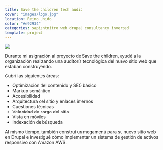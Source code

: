 ```yaml
---
title: Save the children tech audit
cover: "images/logo.jpg"
location: Reino Unido
color: "#e92934"
categories: sapientnitro web drupal consultancy inverted
template: project
---
```


![](/work/savethechildren/images/1.png)

Durante mi asignación al proyecto de Save the children, ayudé a la organización realizando una auditoría tecnológica del nuevo sitio web que estaban construyendo.

Cubrí las siguientes áreas:

* Optimización del contenido y SEO básico
* Markup semántico
* Accesibilidad
* Arquitectura del sitio y enlaces internos
* Cuestiones técnicas
* Velocidad de carga del sitio
* Vista en móviles
* Indexación de búsqueda

Al mismo tiempo, también construí un megamenú para su nuevo sitio web en Drupal e investigué cómo implementar un sistema de gestión de activos responsivo con Amazon AWS.
